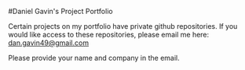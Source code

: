 #Daniel Gavin's Project Portfolio

Certain projects on my portfolio have private github repositories. If you would like access to these repositories, please email me here: dan.gavin49@gmail.com 

Please provide your name and company in the email.
